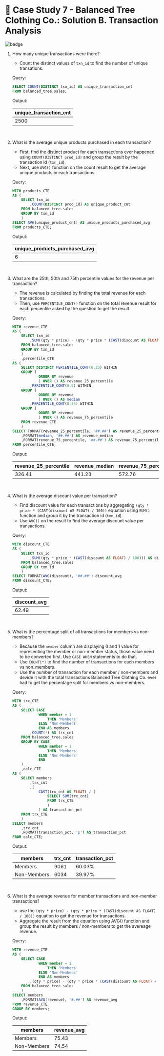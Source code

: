 # :shirt: Case Study 7 - Balanced Tree Clothing Co.: Solution B. Transaction Analysis

![badge](https://img.shields.io/badge/Powered%20By-SQL%20Server-%23CC2927?logo=microsoftsqlserver)

1. How many unique transactions were there?

    - Count the distinct values of `txn_id` to find the number of unique transations.

    Query:

    ```sql
    SELECT COUNT(DISTINCT txn_id) AS unique_transaction_cnt
    FROM balanced_tree.sales;
    ```

    Output:

    | unique_transaction_cnt |
    | ---------------------- |
    | 2500                   |

    <br/>

2. What is the average unique products purchased in each transaction?

    - First, find the distinct product for each transactions ever happened using `COUNT(DISTINCT prod_id)` and group the result by the transaction id (`txn_id`).
    - Next, use `AVG()` function on the count result to get the average unique products in each transactions.

    Query:

    ```sql
    WITH products_CTE
    AS (
        SELECT txn_id
            ,COUNT(DISTINCT prod_id) AS unique_product_cnt
        FROM balanced_tree.sales
        GROUP BY txn_id
        )
    SELECT AVG(unique_product_cnt) AS unique_products_purchased_avg
    FROM products_CTE;
    ```

    Output:

    | unique_products_purchased_avg |
    | ----------------------------- |
    | 6                             |

    <br/>

3. What are the 25th, 50th and 75th percentile values for the revenue per transaction?

    - The revenue is calculated by finding the total revenue for each transactions.
    - Then, use `PERCENTILE_CONT()` function on the total revenue result for each percentile asked by the question to get the result.

    Query:

    ```sql
    WITH revenue_CTE
    AS (
        SELECT txn_id
            ,SUM((qty * price) - (qty * price * (CAST(discount AS FLOAT) / 100))) AS revenue
        FROM balanced_tree.sales
        GROUP BY txn_id
        )
        ,percentile_CTE
    AS (
        SELECT DISTINCT PERCENTILE_CONT(0.25) WITHIN
        GROUP (
                ORDER BY revenue
                ) OVER () AS revenue_25_percentile
            ,PERCENTILE_CONT(0.5) WITHIN
        GROUP (
                ORDER BY revenue
                ) OVER () AS median
            ,PERCENTILE_CONT(0.75) WITHIN
        GROUP (
                ORDER BY revenue
                ) OVER () AS revenue_75_percentile
        FROM revenue_CTE
        )
    SELECT FORMAT(revenue_25_percentile, '##.##') AS revenue_25_percentile
        ,FORMAT(median, '##.##') AS revenue_median
        ,FORMAT(revenue_75_percentile, '##.##') AS revenue_75_percentile
    FROM percentile_CTE;
    ```

    Output:

    | revenue_25_percentile | revenue_median | revenue_75_percentile |
    | --------------------- | -------------- | --------------------- |
    | 326.41                | 441.23         | 572.76                |

    <br/>

4. What is the average discount value per transaction?

    - Find discount value for each transactions by aggregating `(qty * price * (CAST(discount AS FLOAT) / 100))` equation using `SUM()` function and group it by the transaction id (`txn_id`).
    - Use `AVG()` on the result to find the average discount value per transactions.

    Query:

    ```sql
    WITH discount_CTE
    AS (
        SELECT txn_id
            ,SUM((qty * price * (CAST(discount AS FLOAT) / 100))) AS discount
        FROM balanced_tree.sales
        GROUP BY txn_id
        )
    SELECT FORMAT(AVG(discount), '##.##') discount_avg
    FROM discount_CTE;
    ```

    Output:

    | discount_avg |
    | ------------ |
    | 62.49        |

    <br/>

5. What is the percentage split of all transactions for members vs non-members?

    - Because the `member` column are displaying 0 and 1 value for representing the member or non-member status, those value need to be converted first. Use `CASE WHEN` statements to do that.
    - Use `COUNT(*)` to find the number of transactions for each members vs non_members.
    - Use the number of transaction for each member / non-members and devide it with the total transactions Balanced Tree Clothing Co. ever had to get the percentage split for members vs non-members.

    Query:

    ```sql
    WITH trx_CTE
    AS (
        SELECT CASE
                WHEN member = 1
                    THEN 'Members'
                ELSE 'Non-Members'
                END AS members
            ,COUNT(*) AS trx_cnt
        FROM balanced_tree.sales
        GROUP BY CASE
                WHEN member = 1
                    THEN 'Members'
                ELSE 'Non-Members'
                END
        )
        ,calc_CTE
    AS (
        SELECT members
            ,trx_cnt
            ,(
                CAST(trx_cnt AS FLOAT) / (
                    SELECT SUM(trx_cnt)
                    FROM trx_CTE
                    )
                ) AS transaction_pct
        FROM trx_CTE
        )
    SELECT members
        ,trx_cnt
        ,FORMAT(transaction_pct, 'p') AS transaction_pct
    FROM calc_CTE;
    ```

    Output:

    | members     | trx_cnt | transaction_pct |
    | ----------- | ------- | --------------- |
    | Members     | 9061    | 60.03%          |
    | Non-Members | 6034    | 39.97%          |

    <br/>

6. What is the average revenue for member transactions and non-member transactions?

    - use the `(qty * price) - (qty * price * (CAST(discount AS FLOAT) / 100))` equation to get the revenue for transactions.
    - Aggregate the result from the equation using AVG() function and group the result by members / non-members to get the avereage revenue.

    Query:

    ```sql
    WITH revenue_CTE
    AS (
        SELECT CASE
                WHEN member = 1
                    THEN 'Members'
                ELSE 'Non-Members'
                END AS members
            ,(qty * price) - (qty * price * (CAST(discount AS FLOAT) / 100)) AS revenue
        FROM balanced_tree.sales
        )
    SELECT members
        ,FORMAT(AVG(revenue), '#.##') AS revenue_avg
    FROM revenue_CTE
    GROUP BY members;

    ```

    Output:

    | members     | revenue_avg |
    | ----------- | ----------- |
    | Members     | 75.43       |
    | Non-Members | 74.54       |
